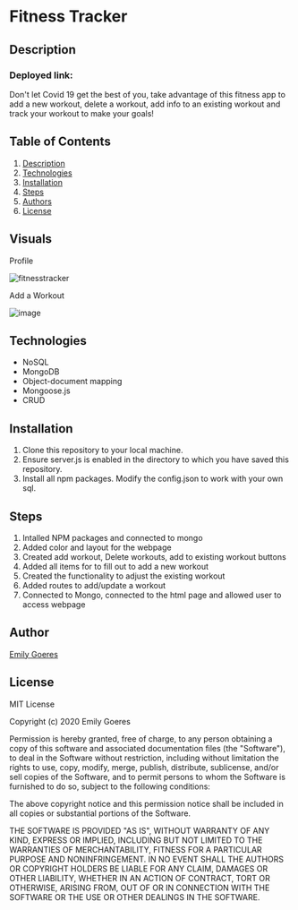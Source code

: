 # Fitness Tracker

## Description
### Deployed link: 
Don't let Covid 19 get the best of you, take advantage of this fitness app to add a new workout, delete a workout, add info to an existing workout and track your workout to make your goals!

## Table of Contents
1. [Description](#-Description)
1. [Technologies](#Technologies)
1. [Installation](#Installation)
1. [Steps](#Steps)
1. [Authors](#Authors)
1. [License](#License)

## Visuals 

Profile

![fitnesstracker](.png)

Add a Workout

![image](.png)



## Technologies 
* NoSQL
* MongoDB
* Object-document mapping
* Mongoose.js
* CRUD

## Installation
1. Clone this repository to your local machine. 
1. Ensure server.js is enabled in the directory to which you have saved this repository. 
1. Install all npm packages. Modify the config.json to work with your own sql.  
    
## Steps
1. Intalled NPM packages and connected to mongo
2. Added color and layout for the webpage
3. Created add workout, Delete workouts, add to existing workout buttons
4. Added all items for to fill out to add a new workout
5. Created the functionality to adjust the existing workout
6. Added routes to add/update a workout
7. Connected to Mongo, connected to the html page and allowed user to access webpage

## Author

[Emily Goeres](https://github.com/emilygoeres)

## License 

MIT License

Copyright (c) 2020  Emily Goeres

Permission is hereby granted, free of charge, to any person obtaining a copy of this software and associated documentation files (the "Software"), to deal in the Software without restriction, including without limitation the rights to use, copy, modify, merge, publish, distribute, sublicense, and/or sell copies of the Software, and to permit persons to whom the Software is furnished to do so, subject to the following conditions:

The above copyright notice and this permission notice shall be included in all copies or substantial portions of the Software.

THE SOFTWARE IS PROVIDED "AS IS", WITHOUT WARRANTY OF ANY KIND, EXPRESS OR IMPLIED, INCLUDING BUT NOT LIMITED TO THE WARRANTIES OF MERCHANTABILITY, FITNESS FOR A PARTICULAR PURPOSE AND NONINFRINGEMENT. IN NO EVENT SHALL THE AUTHORS OR COPYRIGHT HOLDERS BE LIABLE FOR ANY CLAIM, DAMAGES OR OTHER LIABILITY, WHETHER IN AN ACTION OF CONTRACT, TORT OR OTHERWISE, ARISING FROM, OUT OF OR IN CONNECTION WITH THE SOFTWARE OR THE USE OR OTHER DEALINGS IN THE SOFTWARE.